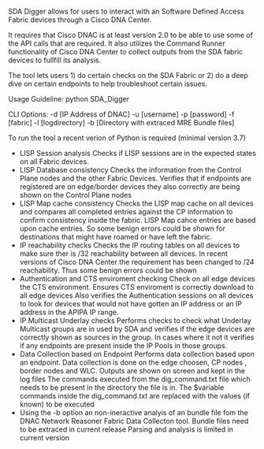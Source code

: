 SDA Digger allows for users to interact with an Software Defined Access Fabric devices
through a Cisco DNA Center.

It requires that Cisco DNAC is at least version 2.0 to be able to use some of the API calls
that are required. It also utilizes the Command Runner functionality of Cisco DNA Center
to collect outputs from the SDA fabric devices to fullfill its analysis.

The tool lets users 1) do certain checks on the SDA Fabric or 2) do a deep dive on certain
endpoints to help troubleshoot certain issues.

Usage Guideline:
python SDA_Digger 

CLI Options:
-d [IP Address of DNAC]
-u [username]
-p [password] 
-f [fabric] 
-l [logdirectory]
-b [Directory with extraced MRE Bundle files]

To run the tool a recent verion of Python is required (minimal version 3.7)

- LISP Session analysis
  Checks if LISP sessions are in the expected states on all Fabric devices.
- LISP Database consistency
  Checks the information from the Control Plane nodes and the other Fabric Devices.
  Verifies that if endpoints are registered are on edge/border devices they also correctly
  are being shown on the Control Plane nodes
- LISP Map cache consistency
  Checks the LISP map cache on all devices and compares all completed entries
  against the CP information to confirm consistency inside the fabric.
  LISP Map cahce entries are based upon cache entries. So some benign errors could be shown
  for destinations that might have roamed or have left the fabric.
- IP reachability checks
  Checks the IP routing tables on all devices to make sure ther is /32 reachability
  between all devices. In recent versions of Cisco DNA Center the requirement has been
  changed to /24 reachability. Thus some benign errors could be shown 
- Authentication and CTS enviroment checking
  Check on all edge devices the CTS environment. 
  Ensures CTS enviroment is correctly download to all edge devices
  Also verifies the Authentication sessions on all devices to look for devices
  that would not have gotten an IP address or an IP address in the APIPA IP range.
- IP Multicast Underlay checks
  Performs checks to check what Underlay Multicast groups are in used
  by SDA and verifies if the edge devices are correctly shown as sources
  in the group. In cases where it not it verifies if any endpoints
  are present inside the IP Pools in those groups.    
- Data Collection based on Endpoint
  Performs data collection based upon an endpoint. Data collection is done on 
  the edge choosen, CP nodes , border nodes and WLC. 
  Outputs are shown on screen and kept in the log files
  The commands executed from the dig_command.txt file which needs to be present 
  in the directory the file is in. The $variable commands inside the dig_command.txt
  are replaced with the values (if known) to be executed
- Using the -b option an non-ineractive analyis of an bundle file
  fom the DNAC Network Reasoner Fabric Data Collecton tool. 
  Bundle files need to be extraced in current release
  Parsing and analysis is limited in current version
  
